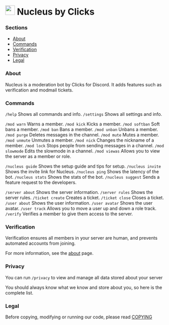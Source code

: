 # <img height="30px" src="https://assets.clicks.codes/web/logos/nucleus.svg" /> Nucleus by Clicks

### Sections

- [About](#about)
- [Commands](#commands)
- [Verification](#verification)
- [Privacy](#privacy)
- [Legal](#legal)

### About

Nucleus is a moderation bot by Clicks for Discord. It adds features such as verification and modmail tickets.

### Commands

`/help` Shows all commands and info.
`/settings` Shows all settings and info.

`/mod warn` Warns a member.
`/mod kick` Kicks a member.
`/mod softban` Soft bans a member.
`/mod ban` Bans a member.
`/mod unban` Unbans a member.
`/mod purge` Deletes messages in the channel.
`/mod mute` Mutes a member.
`/mod unmute` Unmutes a member.
`/mod nick` Changes the nickname of a member.
`/mod lock` Stops people from sending messages in a channel.
`/mod slowmode` Edits the slowmode in a channel.
`/mod viewas` Allows you to view the server as a member or role.

`/nucleus guide` Shows the setup guide and tips for setup.
`/nucleus invite` Shows the invite link for Nucleus.
`/nucleus ping` Shows the latency of the bot.
`/nucleus stats` Shows the stats of the bot.
`/nucleus suggest` Sends a feature request to the developers.

`/server about` Shows the server information.
`/server rules` Shows the server rules.
`/ticket create` Creates a ticket.
`/ticket close` Closes a ticket.
`/user about` Shows the user information.
`/user avatar` Shows the user avatar.
`/user track` Allows you to move a user up and down a role track.
`/verify` Verifies a member to give them access to the server.

### Verification

Verification ensures all members in your server are human, and prevents automated accounts from joining.

For more information, see the [about](https://clicks.codes/nucleus/verify/about) page.

### Privacy

You can run `/privacy` to view and manage all data stored about your server

You should always know what we know and store about you, so here is the complete list.

### Legal

Before copying, modifying or running our code, please read [COPYING](https://github.com/ClicksMinutePer/Nucleus/blob/development/COPYING.md)
